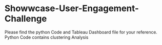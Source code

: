 # Showwcase-User-Engagement-Challenge
Please find the python Code and Tableau Dashboard file for your reference.
Python Code contains clustering Analysis
